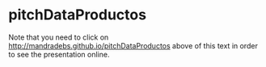 # pitchDataProductos
Note that you need to click on  http://mandradebs.github.io/pitchDataProductos above of this text in order to see the presentation online.
